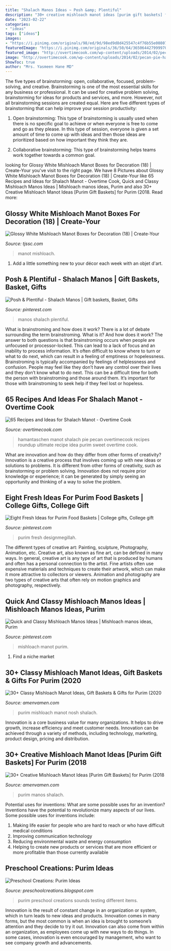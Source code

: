 ```yaml
---
title: "Shalach Manos Ideas ~ Posh &amp; Plentiful"
description: "30+ creative mishloach manot ideas [purim gift baskets] for purim (2018"
date: "2023-02-22"
categories:
- "ideas"
tags: ["ideas"]
images:
- "https://i.pinimg.com/originals/98/ed/9d/98ed9d8d425547c4f76b55e00807966e.jpg"
featuredImage: "https://i.pinimg.com/originals/36/50/64/365064427999970c6e96dc79435f2781.jpg"
featured_image: "http://overtimecook.com/wp-content/uploads/2014/02/pecan-pie-hamantaschen-on-OvertimeCook.Com_.jpg.jpg"
image: "http://overtimecook.com/wp-content/uploads/2014/02/pecan-pie-hamantaschen-on-OvertimeCook.Com_.jpg.jpg"
ShowToc: true
author: "Mrs. Yasmeen Hane MD"
---
```



The five types of brainstorming: open, collaborative, focused, problem-solving, and creative.
Brainstorming is one of the most essential skills for any business or professional. It can be used for creative problem solving, brainstorming for ideas for products and services, and more. However, not all brainstorming sessions are created equal. Here are five different types of brainstorming that can help improve your session productivity: 
1. Open brainstorming: This type of brainstorming is usually used when there is no specific goal to achieve or when everyone is free to come and go as they please. In this type of session, everyone is given a set amount of time to come up with ideas and then those ideas are prioritized based on how important they think they are.

2. Collaborative brainstorming: This type of brainstorming helps teams work together towards a common goal.

	

		
looking for Glossy White Mishloach Manot Boxes for Decoration (18) | Create-Your you've visit to the right page. We have 8 Pictures about Glossy White Mishloach Manot Boxes for Decoration (18) | Create-Your like 65 Recipes and Ideas for Shalach Manot - Overtime Cook, Quick and Classy Mishloach Manos Ideas | Mishloach manos ideas, Purim and also 30+ Creative Mishloach Manot Ideas [Purim Gift Baskets] for Purim (2018. Read more:
		
    
## Glossy White Mishloach Manot Boxes For Decoration (18) | Create-Your

<img loading=lazy src="https://cdn7.bigcommerce.com/s-zlmkuux2/images/stencil/480x420/products/7266/13174/5498__56678.1487599375.jpg?c=2" onerror="this.onerror=null;this.src='https://tse2.mm.bing.net/th?id=OIP.gPRdxV4--3Wtr_QZnPffNwAAAA&amp;pid=15.1';" alt="Glossy White Mishloach Manot Boxes for Decoration (18) | Create-Your">

_Source: tjssc.com_

>manot mishloach. 

	

1. Add a little something new to your décor each week with an objet d'art.

    
## Posh &amp; Plentiful - Shalach Manos | Gift Baskets, Basket, Gifts

<img loading=lazy src="https://i.pinimg.com/originals/98/ed/9d/98ed9d8d425547c4f76b55e00807966e.jpg" onerror="this.onerror=null;this.src='https://tse2.mm.bing.net/th?id=OIP.ArCSgbPIQa73jdxNiU57SgHaIk&amp;pid=15.1';" alt="Posh &amp; Plentiful - Shalach Manos | Gift baskets, Basket, Gifts">

_Source: pinterest.com_

>manos shalach plentiful. 

	

What is brainstroming and how does it work?
There is a lot of debate surrounding the term brainstroming. What is it? And how does it work? The answer to both questions is that brainstroming occurs when people are unfocused or processor-locked. This can lead to a lack of focus and an inability to process information. It’s often difficult to know where to turn or what to do next, which can result in a feeling of emptiness or hopelessness.
Brainstroming is typically accompanied by feelings of helplessness and confusion. People may feel like they don’t have any control over their lives and they don’t know what to do next. This can be a difficult time for both the person with brainstroming and those around them. It’s important for those with brainstroming to seek help if they feel lost or hopeless.

    
## 65 Recipes And Ideas For Shalach Manot - Overtime Cook

<img loading=lazy src="http://overtimecook.com/wp-content/uploads/2014/02/pecan-pie-hamantaschen-on-OvertimeCook.Com_.jpg.jpg" onerror="this.onerror=null;this.src='https://tse2.mm.bing.net/th?id=OIP.2vRta5BO-GBmuQ0iL7HVBAHaLH&amp;pid=15.1';" alt="65 Recipes and Ideas for Shalach Manot - Overtime Cook">

_Source: overtimecook.com_

>hamantaschen manot shalach pie pecan overtimecook recipes roundup ultimate recipe idea purim sweet overtime cook. 

	

What are innovation and how do they differ from other forms of creativity?
Innovation is a creative process that involves coming up with new ideas or solutions to problems. It is different from other forms of creativity, such as brainstorming or problem solving. Innovation does not require prior knowledge or experience; it can be generated by simply seeing an opportunity and thinking of a way to solve the problem.

    
## Eight Fresh Ideas For Purim Food Baskets | College Gifts, College Gift

<img loading=lazy src="https://i.pinimg.com/originals/36/50/64/365064427999970c6e96dc79435f2781.jpg" onerror="this.onerror=null;this.src='https://tse4.mm.bing.net/th?id=OIP.DhnETDhi_kniTJZJpFmaJQHaHa&amp;pid=15.1';" alt="Eight Fresh Ideas for Purim Food Baskets | College gifts, College gift">

_Source: pinterest.com_

>purim fresh designmegillah. 

	

The different types of creative art: Painting, sculpture, Photography, Animation, etc.
Creative art, also known as fine art, can be defined in many ways. In general, creative art is any type of art that is produced by humans and often has a personal connection to the artist. Fine artists often use expensive materials and techniques to create their artwork, which can make it more attractive to collectors or viewers. Animation and photography are two types of creative arts that often rely on motion graphics and photography, respectively.

    
## Quick And Classy Mishloach Manos Ideas | Mishloach Manos Ideas, Purim

<img loading=lazy src="https://i.pinimg.com/originals/ce/d7/e9/ced7e9205878db4225af5c85f65508ea.jpg" onerror="this.onerror=null;this.src='https://tse4.mm.bing.net/th?id=OIP.fVirdh4AKKZjvpn7eVSjLAHaLH&amp;pid=15.1';" alt="Quick and Classy Mishloach Manos Ideas | Mishloach manos ideas, Purim">

_Source: pinterest.com_

>mishloach manot purim. 

	

1. Find a niche market 

    
## 30+ Classy Mishloach Manot Ideas, Gift Baskets &amp; Gifts For Purim (2020

<img loading=lazy src="https://amenvamen.com/amenvamen/wp-content/uploads/2017/01/Purim-Nosh-Basket.jpg?x14215" onerror="this.onerror=null;this.src='https://tse3.mm.bing.net/th?id=OIP.Q7OdTYY9ugQ4tiiRhKN3SgHaHW&amp;pid=15.1';" alt="30+ Classy Mishloach Manot Ideas, Gift Baskets &amp; Gifts for Purim (2020">

_Source: amenvamen.com_

>purim mishloach manot nosh shalach. 

	

Innovation is a core business value for many organizations. It helps to drive growth, increase efficiency and meet customer needs. Innovation can be achieved through a variety of methods, including technology, marketing, product design, pricing and distribution.

    
## 30+ Creative Mishloach Manot Ideas [Purim Gift Baskets] For Purim (2018

<img loading=lazy src="https://amenvamen.com/amenvamen/wp-content/uploads/2017/01/Purim-Shalach-Manos-The-Everything-Wooden-Gift-Tray.jpg?x26094" onerror="this.onerror=null;this.src='https://tse4.mm.bing.net/th?id=OIP.nI7uHpumdwUpmO_1nrfHTAHaHa&amp;pid=15.1';" alt="30+ Creative Mishloach Manot Ideas [Purim Gift Baskets] for Purim (2018">

_Source: amenvamen.com_

>purim manos shalach. 

	

Potential uses for inventions: What are some possible uses for an invention?
Inventions have the potential to revolutionize many aspects of our lives. Some possible uses for inventions include: 
1. Making life easier for people who are hard to reach or who have difficult medical conditions 
2. Improving communication technology 
3. Reducing environmental waste and energy consumption 
4. Helping to create new products or services that are more efficient or more profitable than those currently available 

    
## Preschool Creations: Purim Ideas

<img loading=lazy src="http://3.bp.blogspot.com/-TbtQJORoLvQ/VtMOHHr1saI/AAAAAAAAAP4/XyA07aq_b_U/s1600/2-IMG_2147.JPG" onerror="this.onerror=null;this.src='https://tse4.mm.bing.net/th?id=OIP.U8-yVD3MbEymDWqZd59u9wHaFk&amp;pid=15.1';" alt="Preschool Creations: Purim Ideas">

_Source: preschoolcreations.blogspot.com_

>purim preschool creations sounds testing different items. 

	

Innovation is the result of constant change in an organization or system, which in turn leads to new ideas and products. Innovation comes in many forms, but the most common is when an idea is brought to someone’s attention and they decide to try it out. Innovation can also come from within an organization, as employees come up with new ways to do things. In some cases, innovation is even encouraged by management, who want to see company growth and advancements.

